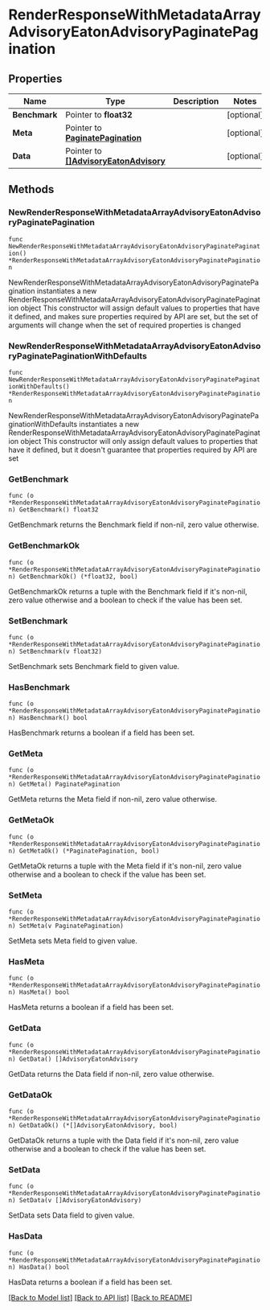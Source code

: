 # RenderResponseWithMetadataArrayAdvisoryEatonAdvisoryPaginatePagination

## Properties

Name | Type | Description | Notes
------------ | ------------- | ------------- | -------------
**Benchmark** | Pointer to **float32** |  | [optional] 
**Meta** | Pointer to [**PaginatePagination**](PaginatePagination.md) |  | [optional] 
**Data** | Pointer to [**[]AdvisoryEatonAdvisory**](AdvisoryEatonAdvisory.md) |  | [optional] 

## Methods

### NewRenderResponseWithMetadataArrayAdvisoryEatonAdvisoryPaginatePagination

`func NewRenderResponseWithMetadataArrayAdvisoryEatonAdvisoryPaginatePagination() *RenderResponseWithMetadataArrayAdvisoryEatonAdvisoryPaginatePagination`

NewRenderResponseWithMetadataArrayAdvisoryEatonAdvisoryPaginatePagination instantiates a new RenderResponseWithMetadataArrayAdvisoryEatonAdvisoryPaginatePagination object
This constructor will assign default values to properties that have it defined,
and makes sure properties required by API are set, but the set of arguments
will change when the set of required properties is changed

### NewRenderResponseWithMetadataArrayAdvisoryEatonAdvisoryPaginatePaginationWithDefaults

`func NewRenderResponseWithMetadataArrayAdvisoryEatonAdvisoryPaginatePaginationWithDefaults() *RenderResponseWithMetadataArrayAdvisoryEatonAdvisoryPaginatePagination`

NewRenderResponseWithMetadataArrayAdvisoryEatonAdvisoryPaginatePaginationWithDefaults instantiates a new RenderResponseWithMetadataArrayAdvisoryEatonAdvisoryPaginatePagination object
This constructor will only assign default values to properties that have it defined,
but it doesn't guarantee that properties required by API are set

### GetBenchmark

`func (o *RenderResponseWithMetadataArrayAdvisoryEatonAdvisoryPaginatePagination) GetBenchmark() float32`

GetBenchmark returns the Benchmark field if non-nil, zero value otherwise.

### GetBenchmarkOk

`func (o *RenderResponseWithMetadataArrayAdvisoryEatonAdvisoryPaginatePagination) GetBenchmarkOk() (*float32, bool)`

GetBenchmarkOk returns a tuple with the Benchmark field if it's non-nil, zero value otherwise
and a boolean to check if the value has been set.

### SetBenchmark

`func (o *RenderResponseWithMetadataArrayAdvisoryEatonAdvisoryPaginatePagination) SetBenchmark(v float32)`

SetBenchmark sets Benchmark field to given value.

### HasBenchmark

`func (o *RenderResponseWithMetadataArrayAdvisoryEatonAdvisoryPaginatePagination) HasBenchmark() bool`

HasBenchmark returns a boolean if a field has been set.

### GetMeta

`func (o *RenderResponseWithMetadataArrayAdvisoryEatonAdvisoryPaginatePagination) GetMeta() PaginatePagination`

GetMeta returns the Meta field if non-nil, zero value otherwise.

### GetMetaOk

`func (o *RenderResponseWithMetadataArrayAdvisoryEatonAdvisoryPaginatePagination) GetMetaOk() (*PaginatePagination, bool)`

GetMetaOk returns a tuple with the Meta field if it's non-nil, zero value otherwise
and a boolean to check if the value has been set.

### SetMeta

`func (o *RenderResponseWithMetadataArrayAdvisoryEatonAdvisoryPaginatePagination) SetMeta(v PaginatePagination)`

SetMeta sets Meta field to given value.

### HasMeta

`func (o *RenderResponseWithMetadataArrayAdvisoryEatonAdvisoryPaginatePagination) HasMeta() bool`

HasMeta returns a boolean if a field has been set.

### GetData

`func (o *RenderResponseWithMetadataArrayAdvisoryEatonAdvisoryPaginatePagination) GetData() []AdvisoryEatonAdvisory`

GetData returns the Data field if non-nil, zero value otherwise.

### GetDataOk

`func (o *RenderResponseWithMetadataArrayAdvisoryEatonAdvisoryPaginatePagination) GetDataOk() (*[]AdvisoryEatonAdvisory, bool)`

GetDataOk returns a tuple with the Data field if it's non-nil, zero value otherwise
and a boolean to check if the value has been set.

### SetData

`func (o *RenderResponseWithMetadataArrayAdvisoryEatonAdvisoryPaginatePagination) SetData(v []AdvisoryEatonAdvisory)`

SetData sets Data field to given value.

### HasData

`func (o *RenderResponseWithMetadataArrayAdvisoryEatonAdvisoryPaginatePagination) HasData() bool`

HasData returns a boolean if a field has been set.


[[Back to Model list]](../README.md#documentation-for-models) [[Back to API list]](../README.md#documentation-for-api-endpoints) [[Back to README]](../README.md)


